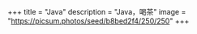 +++
title = "Java"
description = "Java，喝茶"
image = "https://picsum.photos/seed/b8bed2f4/250/250"
+++